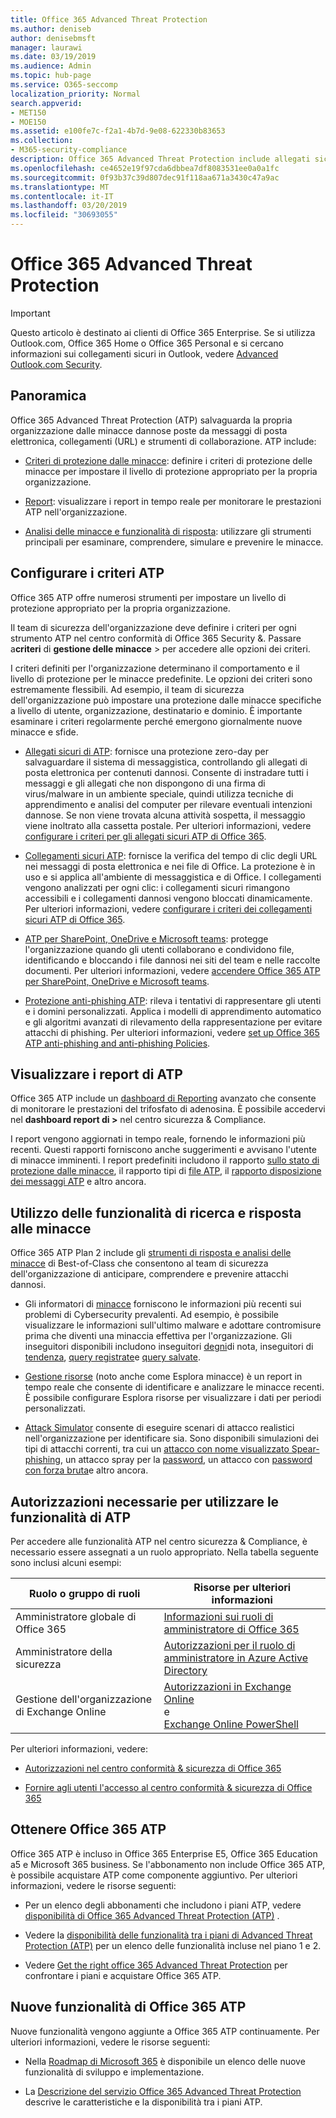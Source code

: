 ```yaml
---
title: Office 365 Advanced Threat Protection
ms.author: deniseb
author: denisebmsft
manager: laurawi
ms.date: 03/19/2019
ms.audience: Admin
ms.topic: hub-page
ms.service: O365-seccomp
localization_priority: Normal
search.appverid:
- MET150
- MOE150
ms.assetid: e100fe7c-f2a1-4b7d-9e08-622330b83653
ms.collection:
- M365-security-compliance
description: Office 365 Advanced Threat Protection include allegati sicuri, collegamenti sicuri, strumenti avanzati di anti-phishing, strumenti per la creazione di report e funzionalità di minacce di intelligence.
ms.openlocfilehash: ce4652e19f97cda6dbbea7df8083531ee0a0a1fc
ms.sourcegitcommit: 0f93b37c39d807dec91f118aa671a3430c47a9ac
ms.translationtype: MT
ms.contentlocale: it-IT
ms.lasthandoff: 03/20/2019
ms.locfileid: "30693055"
---
```

# <a name="office-365-advanced-threat-protection"></a>Office 365 Advanced Threat Protection

> [!IMPORTANT]
> Questo articolo è destinato ai clienti di Office 365 Enterprise. Se si utilizza Outlook.com, Office 365 Home o Office 365 Personal e si cercano informazioni sui collegamenti sicuri in Outlook, vedere [Advanced Outlook.com Security](https://support.office.com/article/advanced-outlook-com-security-for-office-365-subscribers-882d2243-eab9-4545-a58a-b36fee4a46e2).

## <a name="overview"></a>Panoramica

Office 365 Advanced Threat Protection (ATP) salvaguarda la propria organizzazione dalle minacce dannose poste da messaggi di posta elettronica, collegamenti (URL) e strumenti di collaborazione. ATP include:

- [Criteri di protezione dalle minacce](#configure-atp-policies): definire i criteri di protezione delle minacce per impostare il livello di protezione appropriato per la propria organizzazione. 

- [Report](#view-atp-reports): visualizzare i report in tempo reale per monitorare le prestazioni ATP nell'organizzazione. 

- [Analisi delle minacce e funzionalità di risposta](#use-threat-investigation-and-response-capabilities): utilizzare gli strumenti principali per esaminare, comprendere, simulare e prevenire le minacce. 
 

## <a name="configure-atp-policies"></a>Configurare i criteri ATP

Office 365 ATP offre numerosi strumenti per impostare un livello di protezione appropriato per la propria organizzazione. 

Il team di sicurezza dell'organizzazione deve definire i criteri per ogni strumento ATP nel centro conformità di Office 365 Security &. Passare a**criteri** di **gestione delle minacce** > per accedere alle opzioni dei criteri. 

I criteri definiti per l'organizzazione determinano il comportamento e il livello di protezione per le minacce predefinite. Le opzioni dei criteri sono estremamente flessibili. Ad esempio, il team di sicurezza dell'organizzazione può impostare una protezione dalle minacce specifiche a livello di utente, organizzazione, destinatario e dominio. È importante esaminare i criteri regolarmente perché emergono giornalmente nuove minacce e sfide.  

- [Allegati sicuri di ATP](atp-safe-attachments.md): fornisce una protezione zero-day per salvaguardare il sistema di messaggistica, controllando gli allegati di posta elettronica per contenuti dannosi. Consente di instradare tutti i messaggi e gli allegati che non dispongono di una firma di virus/malware in un ambiente speciale, quindi utilizza tecniche di apprendimento e analisi del computer per rilevare eventuali intenzioni dannose. Se non viene trovata alcuna attività sospetta, il messaggio viene inoltrato alla cassetta postale. Per ulteriori informazioni, vedere [configurare i criteri per gli allegati sicuri ATP di Office 365](set-up-atp-safe-attachments-policies.md).

- [Collegamenti sicuri ATP](atp-safe-links.md): fornisce la verifica del tempo di clic degli URL nei messaggi di posta elettronica e nei file di Office. La protezione è in uso e si applica all'ambiente di messaggistica e di Office. I collegamenti vengono analizzati per ogni clic: i collegamenti sicuri rimangono accessibili e i collegamenti dannosi vengono bloccati dinamicamente. Per ulteriori informazioni, vedere [configurare i criteri dei collegamenti sicuri ATP di Office 365](https://docs.microsoft.com/en-us/office365/securitycompliance/set-up-atp-safe-links-policies). 

- [ATP per SharePoint, OneDrive e Microsoft teams](atp-for-spo-odb-and-teams.md): protegge l'organizzazione quando gli utenti collaborano e condividono file, identificando e bloccando i file dannosi nei siti del team e nelle raccolte documenti. Per ulteriori informazioni, vedere [accendere Office 365 ATP per SharePoint, OneDrive e Microsoft teams](turn-on-atp-for-spo-odb-and-teams.md). 

- [Protezione anti-phishing ATP](atp-anti-phishing.md): rileva i tentativi di rappresentare gli utenti e i domini personalizzati. Applica i modelli di apprendimento automatico e gli algoritmi avanzati di rilevamento della rappresentazione per evitare attacchi di phishing. Per ulteriori informazioni, vedere [set up Office 365 ATP anti-phishing and anti-phishing Policies](set-up-anti-phishing-policies.md).

## <a name="view-atp-reports"></a>Visualizzare i report di ATP

Office 365 ATP include un [dashboard di Reporting](view-reports-for-atp.md) avanzato che consente di monitorare le prestazioni del trifosfato di adenosina. È possibile accedervi nel **dashboard report di >** nel centro sicurezza & Compliance. 

I report vengono aggiornati in tempo reale, fornendo le informazioni più recenti. Questi rapporti forniscono anche suggerimenti e avvisano l'utente di minacce imminenti. I report predefiniti includono il rapporto [sullo stato di protezione dalle minacce](view-reports-for-atp.md#threat-protection-status-report), il rapporto tipi di [file ATP](view-reports-for-atp.md#atp-file-types-report), il [rapporto disposizione dei messaggi ATP](view-reports-for-atp.md#atp-message-disposition-report) e altro ancora. 

## <a name="use-threat-investigation-and-response-capabilities"></a>Utilizzo delle funzionalità di ricerca e risposta alle minacce

Office 365 ATP Plan 2 include gli [strumenti di risposta e analisi delle minacce](office-365-ti.md) di Best-of-Class che consentono al team di sicurezza dell'organizzazione di anticipare, comprendere e prevenire attacchi dannosi. 

- Gli informatori di [minacce](threat-trackers.md) forniscono le informazioni più recenti sui problemi di Cybersecurity prevalenti. Ad esempio, è possibile visualizzare le informazioni sull'ultimo malware e adottare contromisure prima che diventi una minaccia effettiva per l'organizzazione. Gli inseguitori disponibili includono inseguitori [degni](threat-trackers.md#noteworthy-trackers)di nota, inseguitori di [tendenza](threat-trackers.md#trending-trackers), [query registrate](threat-trackers.md#tracked-queries)e [query salvate](threat-trackers.md#saved-queries).

- [Gestione risorse](use-explorer-in-security-and-compliance.md) (noto anche come Esplora minacce) è un report in tempo reale che consente di identificare e analizzare le minacce recenti. È possibile configurare Esplora risorse per visualizzare i dati per periodi personalizzati.

- [Attack Simulator](attack-simulator.md) consente di eseguire scenari di attacco realistici nell'organizzazione per identificare sia. Sono disponibili simulazioni dei tipi di attacchi correnti, tra cui un [attacco con nome visualizzato Spear-phishing](attack-simulator.md#display-name-spear-phishing-attack), un attacco spray per la [password](attack-simulator.md#password-spray-attack), un attacco con [password con forza bruta](attack-simulator.md#brute-force-password-attack)e altro ancora.
    
## <a name="permissions-required-to-use-atp-features"></a>Autorizzazioni necessarie per utilizzare le funzionalità di ATP

Per accedere alle funzionalità ATP nel centro sicurezza & Compliance, è necessario essere assegnati a un ruolo appropriato. Nella tabella seguente sono inclusi alcuni esempi:

|Ruolo o gruppo di ruoli  |Risorse per ulteriori informazioni  |
|---------|---------|
|Amministratore globale di Office 365 |[Informazioni sui ruoli di amministratore di Office 365](https://docs.microsoft.com/office365/admin/add-users/about-admin-roles)|
|Amministratore della sicurezza |[Autorizzazioni per il ruolo di amministratore in Azure Active Directory](https://docs.microsoft.com/en-us/azure/active-directory/users-groups-roles/directory-assign-admin-roles)|
|Gestione dell'organizzazione di Exchange Online |[Autorizzazioni in Exchange Online](https://docs.microsoft.com/en-us/exchange/permissions-exo/permissions-exo) <br>e<br> [Exchange Online PowerShell](https://docs.microsoft.com/powershell/exchange/exchange-online/exchange-online-powershell?view=exchange-ps)|

Per ulteriori informazioni, vedere:

- [Autorizzazioni nel centro conformità & sicurezza di Office 365](permissions-in-the-security-and-compliance-center.md) 

- [Fornire agli utenti l'accesso al centro conformità & sicurezza di Office 365](grant-access-to-the-security-and-compliance-center.md)

## <a name="get-office-365-atp"></a>Ottenere Office 365 ATP

Office 365 ATP è incluso in Office 365 Enterprise E5, Office 365 Education a5 e Microsoft 365 business. Se l'abbonamento non include Office 365 ATP, è possibile acquistare ATP come componente aggiuntivo. Per ulteriori informazioni, vedere le risorse seguenti:

- Per un elenco degli abbonamenti che includono i piani ATP, vedere [disponibilità di Office 365 Advanced Threat Protection (ATP)](https://docs.microsoft.com/office365/servicedescriptions/office-365-advanced-threat-protection-service-description#office-365-advanced-threat-protection-atp-availability) .

- Vedere la [disponibilità delle funzionalità tra i piani di Advanced Threat Protection (ATP)](https://docs.microsoft.com/office365/servicedescriptions/office-365-advanced-threat-protection-service-description#feature-availability-across-advanced-threat-protection-atp-plans) per un elenco delle funzionalità incluse nel piano 1 e 2.

- Vedere [Get the right office 365 Advanced Threat Protection](https://products.office.com/exchange/advance-threat-protection#pmg-allup-content) per confrontare i piani e acquistare Office 365 ATP.

## <a name="new-features-in-office-365-atp"></a>Nuove funzionalità di Office 365 ATP

Nuove funzionalità vengono aggiunte a Office 365 ATP continuamente. Per ulteriori informazioni, vedere le risorse seguenti:

- Nella [Roadmap di Microsoft 365](https://www.microsoft.com/microsoft-365/roadmap?filters=&searchterms=advanced%2Cthreat%2Cprotection) è disponibile un elenco delle nuove funzionalità di sviluppo e implementazione.

- La [Descrizione del servizio Office 365 Advanced Threat Protection](https://docs.microsoft.com/en-us/office365/servicedescriptions/office-365-advanced-threat-protection-service-description#whats-new-in-office-365-advanced-threat-protection-atp) descrive le caratteristiche e la disponibilità tra i piani ATP.
